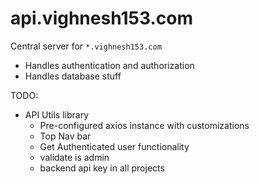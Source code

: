 # api.vighnesh153.com

Central server for `*.vighnesh153.com`
* Handles authentication and authorization
* Handles database stuff


TODO:
* API Utils library
  - Pre-configured axios instance with customizations
  - Top Nav bar
  - Get Authenticated user functionality
  - validate is admin
  - backend api key in all projects
